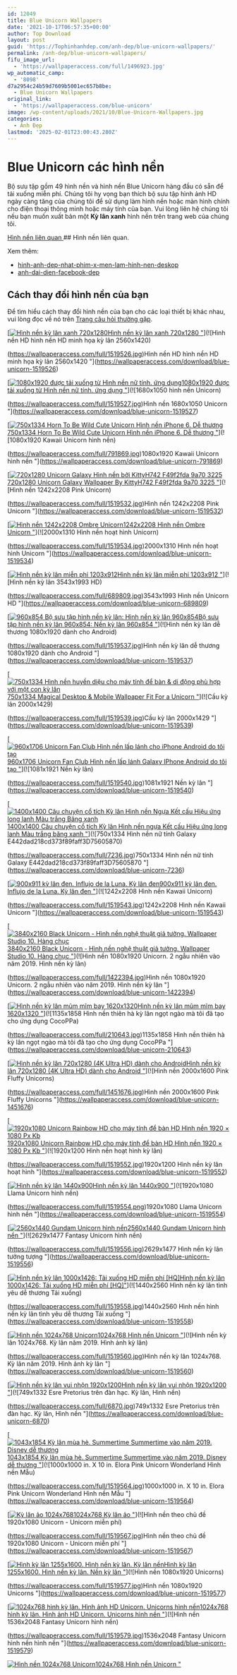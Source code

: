 ```yaml
---
id: 12049
title: Blue Unicorn Wallpapers
date: '2021-10-17T06:57:35+00:00'
author: Top Download
layout: post
guid: 'https://Tophinhanhdep.com/anh-dep/blue-unicorn-wallpapers/'
permalink: /anh-dep/blue-unicorn-wallpapers/
fifu_image_url:
  - 'https://wallpaperaccess.com/full/1496923.jpg'
wp_automatic_camp:
  - '8098'
d7a2954c24b59d7609b5001ec657b8be:
  - Blue Unicorn Wallpapers
original_link:
  - 'https://wallpaperaccess.com/blue-unicorn'
image: /wp-content/uploads/2021/10/Blue-Unicorn-Wallpapers.jpg
categories:
  - Ảnh Đẹp
lastmod: '2025-02-01T23:00:43.280Z'
---
```

# Blue Unicorn các hình nền

Bộ sưu tập gồm 49 hình nền và hình nền Blue Unicorn hàng đầu có sẵn để tải xuống miễn phí. Chúng tôi hy vọng bạn thích bộ sưu tập hình ảnh HD ngày càng tăng của chúng tôi để sử dụng làm hình nền hoặc màn hình chính cho điện thoại thông minh hoặc máy tính của bạn. Vui lòng liên hệ chúng tôi nếu bạn muốn xuất bản một **Kỳ lân xanh** hình nền trên trang web của chúng tôi.

[Hình nền liên quan ](#related) ## Hình nền liên quan.

   
 Xem thêm:

   
- [hinh-anh-dep-nhat-phim-x-men-lam-hinh-nen-deskop](https://tophinhanhdep.com/anh-dep/hinh-anh-dep-nhat-phim-x-men-lam-hinh-nen-deskop/)
- [anh-dai-dien-facebook-dep](https://tophinhanhdep.com/anh-avatar/anh-dai-dien-facebook-dep/)

## Cách thay đổi hình nền của bạn

Để tìm hiểu cách thay đổi hình nền của bạn cho các loại thiết bị khác nhau, vui lòng đọc về nó trên [Trang câu hỏi thường gặp](https://tophinhanhdep.com/faq/).

  
[[![Hình nền kỳ lân xanh 720x1280](https://wallpaperaccess.com/full/1496923.jpg)Hình nền kỳ lân xanh 720x1280 "](https://wallpaperaccess.com/download/blue-unicorn-1496923)](![Hình nền HD hình nền HD minh họa kỳ lân 2560x1420)

(https://wallpaperaccess.com/full/1519526.jpg)Hình nền HD hình nền HD minh họa kỳ lân 2560x1420 "](https://wallpaperaccess.com/download/blue-unicorn-1519526)

[[![1080x1920 được tải xuống từ Hình nền nữ tính.  ứng dụng](https://wallpaperaccess.com/full/365871.jpg)1080x1920 được tải xuống từ Hình nền nữ tính. ứng dụng "](https://wallpaperaccess.com/download/blue-unicorn-365871)](![1680x1050 hình nền Unicorn)

(https://wallpaperaccess.com/full/1519527.jpg)Hình nền 1680x1050 Unicorn "](https://wallpaperaccess.com/download/blue-unicorn-1519527)

[[![750x1334 Horn To Be Wild Cute Unicorn Hình nền iPhone 6.  Dễ thương](https://wallpaperaccess.com/full/83318.jpg)750x1334 Horn To Be Wild Cute Unicorn Hình nền iPhone 6. Dễ thương "](https://wallpaperaccess.com/download/blue-unicorn-83318)](![1080x1920 Kawaii Unicorn hình nền)

(https://wallpaperaccess.com/full/791869.jpg)1080x1920 Kawaii Unicorn hình nền "](https://wallpaperaccess.com/download/blue-unicorn-791869)

[[![720x1280 Unicorn Galaxy Hình nền bởi KittyH742 F49f2fda 9a70 3225](https://wallpaperaccess.com/full/716625.jpg)720x1280 Unicorn Galaxy Wallpaper By KittyH742 F49f2fda 9a70 3225 "](https://wallpaperaccess.com/download/blue-unicorn-716625)](![Hình nền 1242x2208 Pink Unicorn)

(https://wallpaperaccess.com/full/1519532.jpg)Hình nền 1242x2208 Pink Unicorn "](https://wallpaperaccess.com/download/blue-unicorn-1519532)

[[![Hình nền 1242x2208 Ombre Unicorn](https://wallpaperaccess.com/full/970810.jpg)1242x2208 Hình nền Ombre Unicorn "](https://wallpaperaccess.com/download/blue-unicorn-970810)](![2000x1310 Hình nền hoạt hình Unicorn)

(https://wallpaperaccess.com/full/1519534.jpg)2000x1310 Hình nền hoạt hình Unicorn "](https://wallpaperaccess.com/download/blue-unicorn-1519534)

[[![Hình nền kỳ lân miễn phí 1203x912](https://wallpaperaccess.com/full/1519535.jpg)Hình nền kỳ lân miễn phí 1203x912 "](https://wallpaperaccess.com/download/blue-unicorn-1519535)](![Hình nền kỳ lân 3543x1993 HD)

(https://wallpaperaccess.com/full/689809.jpg)3543x1993 Hình nền Unicorn HD "](https://wallpaperaccess.com/download/blue-unicorn-689809)

[[![960x854 Bộ sưu tập hình nền kỳ lân: Hình nền kỳ lân 960x854](https://wallpaperaccess.com/full/1519536.jpg)Bộ sưu tập hình nền kỳ lân 960x854: Nền kỳ lân 960x854 "](https://wallpaperaccess.com/download/blue-unicorn-1519536)](![Hình nền kỳ lân dễ thương 1080x1920 dành cho Android)

(https://wallpaperaccess.com/full/1519537.jpg)Hình nền kỳ lân dễ thương 1080x1920 dành cho Android "](https://wallpaperaccess.com/download/blue-unicorn-1519537)

[[![750x1334 Hình nền huyền diệu cho máy tính để bàn & di động phù hợp với một con kỳ lân](https://wallpaperaccess.com/full/980887.png) 750x1334 Magical Desktop &amp; Mobile Wallpaper Fit For a Unicorn "](https://wallpaperaccess.com/download/blue-unicorn-980887)](![Cầu kỳ lân 2000x1429)

(https://wallpaperaccess.com/full/1519539.jpg)Cầu kỳ lân 2000x1429 "](https://wallpaperaccess.com/download/blue-unicorn-1519539)

[[![960x1706 Unicorn Fan Club Hình nền lấp lánh cho iPhone Android do tôi tạo](https://wallpaperaccess.com/full/210667.jpg)960x1706 Unicorn Fan Club Hình nền lấp lánh Galaxy IPhone Android do tôi tạo "](https://wallpaperaccess.com/download/blue-unicorn-210667)](![1081x1921 Nền kỳ lân)

(https://wallpaperaccess.com/full/1519540.jpg)1081x1921 Nền kỳ lân "](https://wallpaperaccess.com/download/blue-unicorn-1519540)

[[![1400x1400 Câu chuyện cổ tích Kỳ lân Hình nền Ngựa Kết cấu Hiệu ứng long lanh Màu trắng Băng xanh](https://wallpaperaccess.com/full/1519541.jpg)1400x1400 Câu chuyện cổ tích Kỳ lân Hình nền ngựa Kết cấu Hiệu ứng long lanh Màu trắng băng xanh "](https://wallpaperaccess.com/download/blue-unicorn-1519541)](![750x1334 Hình nền nữ tính Galaxy E442dad218cd373f89faff3D75605870)

(https://wallpaperaccess.com/full/7236.jpg)750x1334 Hình nền nữ tính Galaxy E442dad218cd373f89faff3D75605870 "](https://wallpaperaccess.com/download/blue-unicorn-7236)

[[![900x911 kỳ lân đen.  Influjo de la Luna.  Kỳ lân đen](https://wallpaperaccess.com/full/284998.jpg)900x911 kỳ lân đen. Influjo de la Luna. Kỳ lân đen "](https://wallpaperaccess.com/download/blue-unicorn-284998)](![1242x2208 Hình nền Kawaii Unicorn)

(https://wallpaperaccess.com/full/1519543.jpg)1242x2208 Hình nền Kawaii Unicorn "](https://wallpaperaccess.com/download/blue-unicorn-1519543)

[[![3840x2160 Black Unicorn - Hình nền nghệ thuật giả tưởng.  Wallpaper Studio 10. Hàng chục](https://wallpaperaccess.com/full/284989.jpg)3840x2160 Black Unicorn - Hình nền nghệ thuật giả tưởng. Wallpaper Studio 10. Hàng chục "](https://wallpaperaccess.com/download/blue-unicorn-284989)](![Hình nền 1080x1920 Unicorn.  2 ngẫu nhiên vào năm 2019. Hình nền kỳ lân)

(https://wallpaperaccess.com/full/1422394.jpg)Hình nền 1080x1920 Unicorn. 2 ngẫu nhiên vào năm 2019. Hình nền kỳ lân "](https://wallpaperaccess.com/download/blue-unicorn-1422394)

[[![Hình nền kỳ lân mũm mĩm bay 1620x1320](https://wallpaperaccess.com/full/1284030.jpg)Hình nền kỳ lân mũm mĩm bay 1620x1320 "](https://wallpaperaccess.com/download/blue-unicorn-1284030)](![1135x1858 Hình nền thiên hà kỳ lân ngọt ngào mà tôi đã tạo cho ứng dụng CocoPPa)

(https://wallpaperaccess.com/full/210643.jpg)1135x1858 Hình nền thiên hà kỳ lân ngọt ngào mà tôi đã tạo cho ứng dụng CocoPPa "](https://wallpaperaccess.com/download/blue-unicorn-210643)

[[![Hình nền kỳ lân 720x1280 (4K Ultra HD) dành cho Android](https://wallpaperaccess.com/full/1519549.jpg)Hình nền kỳ lân 720x1280 (4K Ultra HD) dành cho Android "](https://wallpaperaccess.com/download/blue-unicorn-1519549)](![Hình nền 2000x1600 Pink Fluffy Unicorns)

(https://wallpaperaccess.com/full/1451676.jpg)Hình nền 2000x1600 Pink Fluffy Unicorns "](https://wallpaperaccess.com/download/blue-unicorn-1451676)

[[![1920x1080 Unicorn Rainbow HD cho máy tính để bàn HD Hình nền 1920 × 1080 Px Kb](https://wallpaperaccess.com/full/1519551.jpg)1920x1080 Unicorn Rainbow HD cho máy tính để bàn HD Hình nền 1920 × 1080 Px Kb "](https://wallpaperaccess.com/download/blue-unicorn-1519551)](![1920x1200 Hình nền hoạt hình kỳ lân)

(https://wallpaperaccess.com/full/1519552.jpg)1920x1200 Hình nền kỳ lân hoạt hình "](https://wallpaperaccess.com/download/blue-unicorn-1519552)

[[![Hình nền kỳ lân 1440x900](https://wallpaperaccess.com/full/1519553.jpg)Hình nền kỳ lân 1440x900 "](https://wallpaperaccess.com/download/blue-unicorn-1519553)](![1920x1080 Llama Unicorn hình nền)

(https://wallpaperaccess.com/full/1519554.png)1920x1080 Llama Unicorn hình nền "](https://wallpaperaccess.com/download/blue-unicorn-1519554)

[[![2560x1440 Gundam Unicorn hình nền](https://wallpaperaccess.com/full/1519555.jpg)2560x1440 Gundam Unicorn hình nền "](https://wallpaperaccess.com/download/blue-unicorn-1519555)](![2629x1477 Fantasy Unicorn hình nền)

(https://wallpaperaccess.com/full/1519556.jpg)2629x1477 Hình nền kỳ lân tưởng tượng "](https://wallpaperaccess.com/download/blue-unicorn-1519556)

[[![Hình nền kỳ lân 1000x1426: Tải xuống HD miễn phí [HQ]](https://wallpaperaccess.com/full/1451664.jpg)Hình nền kỳ lân 1000x1426: Tải xuống HD miễn phí \[HQ\]"](https://wallpaperaccess.com/download/blue-unicorn-1451664)](![1440x2560 Hình nền kỳ lân tình yêu dễ thương Tải xuống)

(https://wallpaperaccess.com/full/1519558.jpg)1440x2560 Hình nền hình nền kỳ lân tình yêu dễ thương Tải xuống "](https://wallpaperaccess.com/download/blue-unicorn-1519558)

[[![Hình nền 1024x768 Unicorn](https://wallpaperaccess.com/full/1519559.jpg)1024x768 Hình nền Unicorn "](https://wallpaperaccess.com/download/blue-unicorn-1519559)](![Hình nền kỳ lân 1024x768.  Kỳ lân năm 2019. Hình ảnh kỳ lân)

(https://wallpaperaccess.com/full/1519560.jpg)Hình nền kỳ lân 1024x768. Kỳ lân năm 2019. Hình ảnh kỳ lân "](https://wallpaperaccess.com/download/blue-unicorn-1519560)

[[![Hình nền kỳ lân vui nhộn 1920x1200](https://wallpaperaccess.com/full/965800.jpg)Hình nền kỳ lân vui nhộn 1920x1200 "](https://wallpaperaccess.com/download/blue-unicorn-965800)](![749x1332 Esre Pretorius trên đàn hạc.  Kỳ lân, Hình nền)

(https://wallpaperaccess.com/full/6870.jpg)749x1332 Esre Pretorius trên đàn hạc. Kỳ lân, Hình nền "](https://wallpaperaccess.com/download/blue-unicorn-6870)

[[![1043x1854 Kỳ lân mùa hè.  Summertime Summertime vào năm 2019. Disney dễ thương](https://wallpaperaccess.com/full/1519563.jpg)1043x1854 Kỳ lân mùa hè. Summertime Summertime vào năm 2019. Disney dễ thương "](https://wallpaperaccess.com/download/blue-unicorn-1519563)](![1000x1000 in. X 10 in. Elora Pink Unicorn Wonderland Hình nền Mẫu)

(https://wallpaperaccess.com/full/1519564.jpg)1000x1000 in. X 10 in. Elora Pink Unicorn Wonderland Hình nền Mẫu "](https://wallpaperaccess.com/download/blue-unicorn-1519564)

[[![Kỳ lân ảo 1024x768](https://wallpaperaccess.com/full/1519565.jpg)1024x768 Kỳ lân ảo "](https://wallpaperaccess.com/download/blue-unicorn-1519565)](![Hình nền theo chủ đề 1920x1080 Unicorn - Unicorn miễn phí)

(https://wallpaperaccess.com/full/1519567.jpg)Hình nền theo chủ đề 1920x1080 Unicorn - Unicorn miễn phí "](https://wallpaperaccess.com/download/blue-unicorn-1519567)

[[![Hình kỳ lân 1255x1600.  Hình nền kỳ lân.  Kỳ lân nền](https://wallpaperaccess.com/full/1519575.jpg)Hình kỳ lân 1255x1600. Hình nền kỳ lân. Nền kỳ lân "](https://wallpaperaccess.com/download/blue-unicorn-1519575)](![Hình nền 1080x1920 Unicorns)

(https://wallpaperaccess.com/full/1519577.jpg)Hình nền 1080x1920 Unicorns "](https://wallpaperaccess.com/download/blue-unicorn-1519577)

[[![1024x768 hình kỳ lân.  Hình ảnh HD Unicorn.  Unicorns hình nền](https://wallpaperaccess.com/full/174410.jpg)1024x768 hình kỳ lân. Hình ảnh HD Unicorn. Unicorns hình nền "](https://wallpaperaccess.com/download/blue-unicorn-174410)](![Hình nền 1536x2048 Fantasy Unicorn hình nền)

(https://wallpaperaccess.com/full/1519579.jpg)1536x2048 Fantasy Unicorn hình nền hình nền "](https://wallpaperaccess.com/download/blue-unicorn-1519579)

[![Hình nền 1024x768 Unicorn](https://wallpaperaccess.com/full/1519582.jpg)1024x768 Hình nền Unicorn "](https://wallpaperaccess.com/download/blue-unicorn-1519582)
